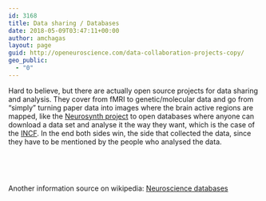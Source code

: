 ```yaml
---
id: 3168
title: Data sharing / Databases
date: 2018-05-09T03:47:11+00:00
author: amchagas
layout: page
guid: http://openeuroscience.com/data-collaboration-projects-copy/
geo_public:
  - "0"
---
```

Hard to believe, but there are actually open source projects for data sharing and analysis. They cover from fMRI to genetic/molecular data and go from &#8220;simply&#8221; turning paper data into images where the brain active regions are mapped, like the [Neurosynth project](http://neurosynth.org) to open databases where anyone can download a data set and analyse it the way they want, which is the case of the [INCF](http://www.incf.org/). In the end both sides win, the side that collected the data, since they have to be mentioned by the people who analysed the data.

&nbsp;

&nbsp;

Another information source on wikipedia: [Neuroscience databases](http://en.wikipedia.org/wiki/List_of_neuroscience_databases)